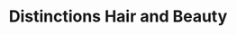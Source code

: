 ---
title: "Distinctions Hair and Beauty"
url: /chelmsford/distinctions-hair-and-beauty/
shop: hairdresser
---